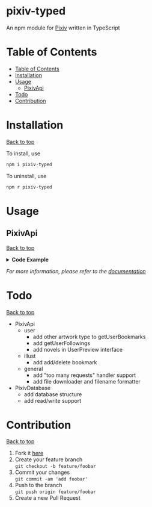 # pixiv-typed <!-- omit in toc -->
An npm module for [Pixiv](https://www.pixiv.net/en/) written in TypeScript

<!-- omit in toc -->

# Table of Contents
- [Table of Contents](#table-of-contents)
- [Installation](#installation)
- [Usage](#usage)
  - [PixivApi](#pixivapi)
- [Todo](#todo)
- [Contribution](#contribution)

# Installation
[Back to top](#table-of-contents)

To install, use
```sh
npm i pixiv-typed
```
To uninstall, use
```sh
npm r pixiv-typed
```

# Usage
## PixivApi
[Back to top](#table-of-contents)
<details>
<summary><b>Code Example</b></summary>

```ts
import { PixivApi } from 'pixiv-typed';

let refreshToken = 'refresh token here';

(async function(){
    let api = await PixivApi.refresh(refreshToken);
    //#region user
    let pixivStaff = 11;

    // api.getUserDetail() for yourself
    // do stuff with 'detail' see doc for more info
    let detail = await api.getUserDetail(pixivStaff);

    await api.getUserIllusts(page => {
        // this will request all pages
        // return false to stop requesting
        return true;
    }, pixivStaff);

    await api.getUserBookmarks(page => {
        // only look for private bookmarks for yourself
        return true;
    }, pixivStaff, 'public');

    await api.getUserFollowing(page => {
        // get public following for yourself
        return true;
    });
    //#endregion user

    //#region illustration

    let pixivAnniversary = 1580459;
    let illust = await api.getIllustDetail(pixivAnniversary);
    // add public bookmark
    await api.addBookmark(pixivAnniversary);
    // delete private bookmark
    await api.deleteBookmark(pixivAnniversary, 'private');
    //#endregion illustration

    // get original image url (this is frustrating I know)
    let url = illust.page_count == 1
        ? illust.meta_single_page.original_image_url!
        : illust.meta_pages[0].image_urls.original!;
    // download to ./ and throw error if overriding
    // no need to login
    await PixivApi.download(url);
})();
```
</details>

*For more information, please refer to the [documentation](/doc/api.md)*

# Todo
[Back to top](#table-of-contents)
- PixivApi
  - user
    - add other artwork type to getUserBookmarks
    - add getUserFollowings
    - add novels in UserPreview interface
  - illust
    - add add/delete bookmark
  - general
    - add "too many requests" handler support
    - add file downloader and filename formatter
- PixivDatabase
  - add database structure
  - add read/write support

# Contribution
[Back to top](#table-of-contents)
1. Fork it [here](../../fork)
2. Create your feature branch<br>```git checkout -b feature/foobar```
3. Commit your changes<br>```git commit -am 'add foobar'```
4. Push to the branch<br>```git push origin feature/foobar```
5. Create a new Pull Request
